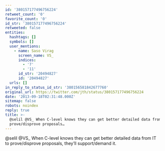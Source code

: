 ```yaml
---
id: '380157177496756224'
retweet_count: '0'
favorite_count: '0'
id_str: '380157177496756224'
retweeted: false
entities:
  hashtags: []
  symbols: []
  user_mentions:
    - name: Saso Virag
      screen_name: VS_
      indices:
        - '7'
        - '11'
      id_str: '20494827'
      id: '20494827'
  urls: []
in_reply_to_status_id_str: '380156581842677760'
original_url: https://twitter.com/jth/status/380157177496756224
date: '2013-09-18T02:31:48.000Z'
sitemap: false
robots: noindex
reply: true
title: >-
  @selil @VS_ When C-level knows they can get better detailed data from IT to
  prove/disprove proposals…
---
```


@selil @VS_ When C-level knows they can get better detailed data from IT to prove/disprove proposals, they’ll support/demand it.